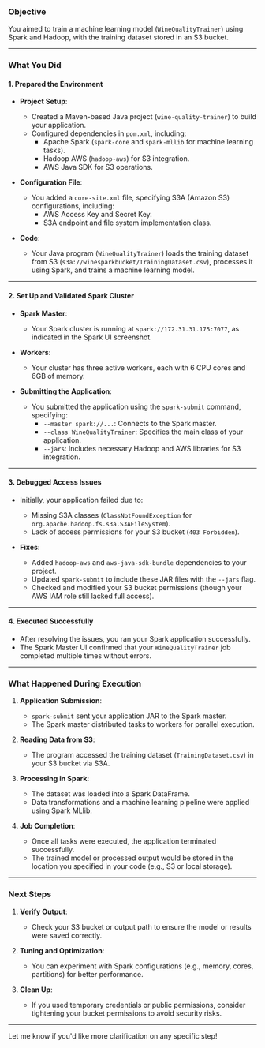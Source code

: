 ### **Objective**
You aimed to train a machine learning model (`WineQualityTrainer`) using Spark and Hadoop, with the training dataset stored in an S3 bucket.

---

### **What You Did**
#### 1. **Prepared the Environment**
   - **Project Setup**:
     - Created a Maven-based Java project (`wine-quality-trainer`) to build your application.
     - Configured dependencies in `pom.xml`, including:
       - Apache Spark (`spark-core` and `spark-mllib` for machine learning tasks).
       - Hadoop AWS (`hadoop-aws`) for S3 integration.
       - AWS Java SDK for S3 operations.

   - **Configuration File**:
     - You added a `core-site.xml` file, specifying S3A (Amazon S3) configurations, including:
       - AWS Access Key and Secret Key.
       - S3A endpoint and file system implementation class.

   - **Code**:
     - Your Java program (`WineQualityTrainer`) loads the training dataset from S3 (`s3a://winesparkbucket/TrainingDataset.csv`), processes it using Spark, and trains a machine learning model.

---

#### 2. **Set Up and Validated Spark Cluster**
   - **Spark Master**:
     - Your Spark cluster is running at `spark://172.31.31.175:7077`, as indicated in the Spark UI screenshot.
   - **Workers**:
     - Your cluster has three active workers, each with 6 CPU cores and 6GB of memory.

   - **Submitting the Application**:
     - You submitted the application using the `spark-submit` command, specifying:
       - `--master spark://...`: Connects to the Spark master.
       - `--class WineQualityTrainer`: Specifies the main class of your application.
       - `--jars`: Includes necessary Hadoop and AWS libraries for S3 integration.

---

#### 3. **Debugged Access Issues**
   - Initially, your application failed due to:
     - Missing S3A classes (`ClassNotFoundException` for `org.apache.hadoop.fs.s3a.S3AFileSystem`).
     - Lack of access permissions for your S3 bucket (`403 Forbidden`).

   - **Fixes**:
     - Added `hadoop-aws` and `aws-java-sdk-bundle` dependencies to your project.
     - Updated `spark-submit` to include these JAR files with the `--jars` flag.
     - Checked and modified your S3 bucket permissions (though your AWS IAM role still lacked full access).

---

#### 4. **Executed Successfully**
   - After resolving the issues, you ran your Spark application successfully.
   - The Spark Master UI confirmed that your `WineQualityTrainer` job completed multiple times without errors.

---

### **What Happened During Execution**
1. **Application Submission**:
   - `spark-submit` sent your application JAR to the Spark master.
   - The Spark master distributed tasks to workers for parallel execution.

2. **Reading Data from S3**:
   - The program accessed the training dataset (`TrainingDataset.csv`) in your S3 bucket via S3A.

3. **Processing in Spark**:
   - The dataset was loaded into a Spark DataFrame.
   - Data transformations and a machine learning pipeline were applied using Spark MLlib.

4. **Job Completion**:
   - Once all tasks were executed, the application terminated successfully.
   - The trained model or processed output would be stored in the location you specified in your code (e.g., S3 or local storage).

---

### **Next Steps**
1. **Verify Output**:
   - Check your S3 bucket or output path to ensure the model or results were saved correctly.

2. **Tuning and Optimization**:
   - You can experiment with Spark configurations (e.g., memory, cores, partitions) for better performance.

3. **Clean Up**:
   - If you used temporary credentials or public permissions, consider tightening your bucket permissions to avoid security risks.

---

Let me know if you'd like more clarification on any specific step!